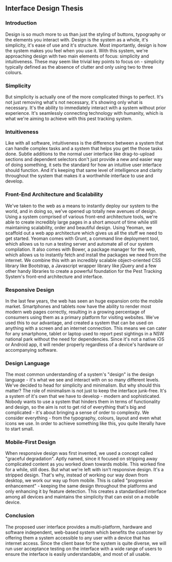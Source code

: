 ## Interface Design Thesis

### Introduction

Design is so much more to us than just the styling of buttons, typography or the elements you interact with. Design is the system as a whole, it's simplicity, it's ease of use and it's structure. Most importantly, design is how the system makes you feel when you use it. With this system, we're approaching design with two main elements of focus: simplicity and intuitiveness. These may seem like trivial key points to focus on - simplicity typically defined as the absence of clutter and only using two to three colours. 

### Simplicity

But simplicity is actually one of the more complicated things to perfect. It's not just removing what's not necessary, it's showing only what is necessary. It's the ability to immediately interact with a system without prior experience. It's seamlessly connecting technology with humanity, which is what we're aiming to achieve with this pest tracking system.

### Intuitiveness

Like with all software, intuitiveness is the difference between a system that can handle complex tasks and a system that helps you get the those tasks done. Subtle additions to the normal user interface like drag-to-upload sections and dependent selectors don't just provide a new and easier way of doing something, it sets the standard for how an intuitive user interface should function. And it's keeping that same level of intelligence and clarity throughout the system that makes it a worthwhile interface to use and develop.

### Front-End Architecture and Scalability

We've taken to the web as a means to instantly deploy our system to the world, and in doing so, we've opened up totally new avenues of design. Using a system comprised of various front-end architecture tools, we're able to create incredibly large pages in a short amount of time while still maintaining scalability, order and beautiful design. Using Yeoman, we scaffold out a web app architecture which gives us all the stuff we need to get started. Yeoman comes with Grunt, a command line deployment tool, which allows us to run a testing server and automate all of our system compilation. It also comes with Bower, a package manager for the web, which allows us to instantly fetch and install the packages we need from the internet. We combine this with an incredibly scalable object-oriented CSS library like Bootstrap, a Javascript wrapper library like jQuery and a few other handy libraries to create a powerful foundation for the Pest Tracking System's front-end architecture and interface.

### Responsive Design
In the last few years, the web has seen an huge expansion onto the mobile market. Smartphones and tablets now have the ability to render most modern web pages correctly, resulting in a growing percentage of consumers using them as a primary platform for visiting websites. We've used this to our advantage, and created a system that can be used on anything with a screen and an internet connection. This means we can cater for any smartphone, tablet or laptop used to report pest sightings in a NSW national park without the need for dependencies. Since it's not a native iOS or Android app, it will render properly regardless of a device's hardware or accompanying software.

### Design Language

The most common understanding of a system's "design" is the design language - it's what we see and interact with on so many different levels. We've decided to head for simplicity and minimalism. But why should this matter? The role of minimalism is not just to keep the interface junk-free. It's a system of it's own that we have to develop - modern and sophisticated. Nobody wants to use a system that hinders them in terms of functionality and design, so the aim is not to get rid of everything that's big and complicated - it's about bringing a sense of order to complexity. We consider everything - from the typography, colours, layout and even what icons we use. In order to achieve something like this, you quite literally have to start small.

### Mobile-First Design

When responsive design was first invented, we used a concept called "graceful degradation". Aptly named, since it focused on stripping away complicated content as you worked down towards mobile. This worked fine for a while, still does. But what we're left with isn't responsive design. It's a stripped design. That's why, instead of working our way down from desktop, we work our way up from mobile. This is called "progressive enhancement" - keeping the same design throughout the platforms and only enhancing it by feature detection. This creates a standardised interface among all devices and maintains the simplicity that can exist on a mobile device.

### Conclusion

The proposed user interface provides a multi-platform, hardware and software independent, web-based system which benefits the customer by offering them a system accessible to any user with a device that has internet access. Since the client base for the system is quite diverse, we will run user acceptance testing on the interface with a wide range of users to ensure the interface is easily understandable, and most of all usable.
